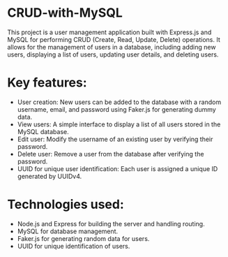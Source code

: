 # CRUD-with-MySQL
This project is a user management application built with Express.js and MySQL for performing CRUD (Create, Read, Update, Delete) operations. It allows for the management of users in a database, including adding new users, displaying a list of users, updating user details, and deleting users.

# Key features:

- User creation: New users can be added to the database with a random username, email, and password using Faker.js for generating dummy data.
- View users: A simple interface to display a list of all users stored in the MySQL database.
- Edit user: Modify the username of an existing user by verifying their password.
- Delete user: Remove a user from the database after verifying the password.
- UUID for unique user identification: Each user is assigned a unique ID generated by UUIDv4.

# Technologies used:

- Node.js and Express for building the server and handling routing.
- MySQL for database management.
- Faker.js for generating random data for users.
- UUID for unique identification of users.

